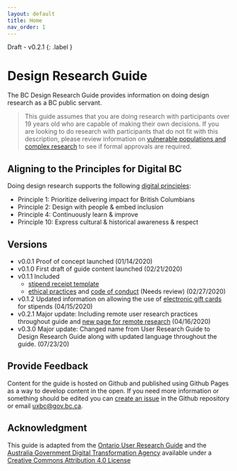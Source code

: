 ```yaml
---
layout: default
title: Home
nav_order: 1
---
```


Draft - v0.2.1
{: .label }
# Design Research Guide

The BC Design Research Guide provides information on doing design research as a BC public servant.

>This guide assumes that you are doing research with participants over 19 years old who are capable of making their own decisions. If you are looking to do research with participants that do not fit with this description, please review information on [vulnerable populations and complex research](https://bcgov.github.io/design-research-guide/ethics/) to see if formal approvals are required.

<!--## It's About People and their Needs

**People don’t wake up and think I wonder what the government of B.C. is doing today? I am going to visit their website to find out.** There is something that happened in their lives that drives them to use your service. Your service should fulfill this need and user research will help you understand what these needs are. -->


## Aligning to the Principles for Digital BC

Doing design research supports the following [digital principles](https://github.com/bcgov/digital-principles):

- Principle 1: Prioritize delivering impact for British Columbians
- Principle 2: Design with people & embed inclusion
- Principle 4: Continuously learn & improve
- Principle 10: Express cultural & historical awareness & respect

## Versions
- v0.0.1 Proof of concept launched (01/14/2020)
- v0.1.0 First draft of guide content launched (02/21/2020)
- v0.1.1 Included
  - [stipend receipt template](https://bcgov.github.io/design-research-guide/planning-research/compensation.html#proof-of-compensation)
  - [ethical practices](https://bcgov.github.io/design-research-guide/ethics/ethical-practices.html) and [code of conduct](https://bcgov.github.io/design-research-guide/ethics/code-of-conduct.html) (Needs review) (02/27/2020)
- v0.1.2 Updated information on allowing the use of [electronic gift cards](https://bcgov.github.io/design-research-guide/planning-research/compensation.html#electronic-gift-cards) for stipends (04/15/2020)
- v0.2.1 Major update: Including remote user research practices throughout guide and [new page for remote research](https://bcgov.github.io/design-research-guide/activities/remote-research.html) (04/16/2020)
- v0.3.0 Major update: Changed name from User Research Guide to Design Research Guide along with updated language throughout the guide. (07/23/20)

## Provide Feedback

Content for the guide is hosted on Github and published using Github Pages as a way to develop content in the open. If you need more information or something should be edited you can [create an issue](https://github.com/bcgov/design-research-guide/issues/new/choose) in the Github repository or email <uxbc@gov.bc.ca>.

## Acknowledgment

This guide is adapted from the [Ontario User Research Guide](https://www.ontario.ca/page/design-research-guide) and the [Australia Government Digital Transformation Agency](https://www.dta.gov.au/help-and-advice/build-and-improve-services/user-research) available under a [Creative Commons Attribution 4.0 License](http://creativecommons.org/licenses/by/4.0/)
